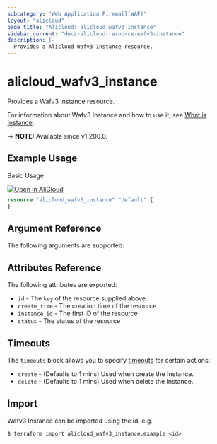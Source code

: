 ```yaml
---
subcategory: "Web Application Firewall(WAF)"
layout: "alicloud"
page_title: "Alicloud: alicloud_wafv3_instance"
sidebar_current: "docs-alicloud-resource-wafv3-instance"
description: |-
  Provides a Alicloud Wafv3 Instance resource.
---
```


# alicloud_wafv3_instance

Provides a Wafv3 Instance resource.

For information about Wafv3 Instance and how to use it, see [What is Instance](https://www.alibabacloud.com/help/en/web-application-firewall/latest/what-is-waf).

-> **NOTE:** Available since v1.200.0.

## Example Usage

Basic Usage

<div style="display: block;margin-bottom: 40px;"><div class="oics-button" style="float: right;position: absolute;margin-bottom: 10px;">
  <a href="https://api.aliyun.com/terraform?resource=alicloud_wafv3_instance&exampleId=68c7e1d5-968d-4a2d-19dd-3448f9b9e8fe6de0327f&activeTab=example&spm=docs.r.wafv3_instance.0.68c7e1d596&intl_lang=EN_US" target="_blank">
    <img alt="Open in AliCloud" src="https://img.alicdn.com/imgextra/i1/O1CN01hjjqXv1uYUlY56FyX_!!6000000006049-55-tps-254-36.svg" style="max-height: 44px; max-width: 100%;">
  </a>
</div></div>

```terraform
resource "alicloud_wafv3_instance" "default" {
}
```

## Argument Reference

The following arguments are supported:


## Attributes Reference

The following attributes are exported:
* `id` - The `key` of the resource supplied above.
* `create_time` - The creation time of the resource
* `instance_id` - The first ID of the resource
* `status` - The status of the resource

## Timeouts

The `timeouts` block allows you to specify [timeouts](https://developer.hashicorp.com/terraform/language/resources/syntax#operation-timeouts) for certain actions:
* `create` - (Defaults to 1 mins) Used when create the Instance.
* `delete` - (Defaults to 1 mins) Used when delete the Instance.

## Import

Wafv3 Instance can be imported using the id, e.g.

```shell
$ terraform import alicloud_wafv3_instance.example <id>
```